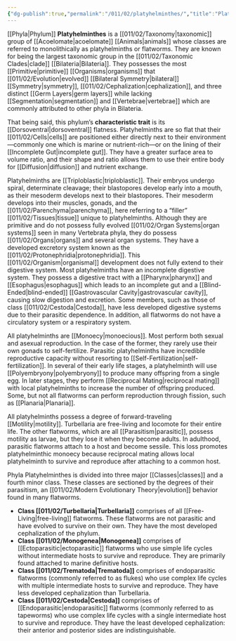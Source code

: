 ```yaml
---
{"dg-publish":true,"permalink":"/011/02/platyhelminthes/","title":"Platyhelminthes","tags":["BIOL422"],"noteIcon":"1","created":"2024-09-26T13:45:04.119-07:00","updated":"2024-10-03T23:13:24.402-07:00"}
---
```


[[Phyla\|Phylum]] **Platyhelminthes** is a [[011/02/Taxonomy\|taxonomic]] group of [[Acoelomate\|acoelomate]] [[Animals\|animals]] whose classes are referred to monolithically as platyhelminths or flatworms. They are known for being the largest taxonomic group in the [[011/02/Taxonomic Clades\|clade]] [[Bilateria\|Bilateria]]. They possesses the most [[Primitive\|primitive]] [[Organisms\|organisms]] that [[011/02/Evolution\|evolved]] [[Bilateral Symmetry\|bilateral]] [[Symmetry\|symmetry]], [[011/02/Cephalization\|cephalization]], and three distinct [[Germ Layers\|germ layers]] while lacking [[Segmentation\|segmentation]] and [[Vertebrae\|vertebrae]] which are commonly attributed to other phyla in Bilateria.

That being said, this phylum’s **characteristic trait** is its [[Dorsoventral\|dorsoventral]] flatness. Platyhelminths are so flat that their [[011/02/Cells\|cells]] are positioned either directly next to their environment—commonly one which is marine or nutrient-rich—or on the lining of their [[Incomplete Gut\|incomplete gut]]. They have a greater surface area to volume ratio, and their shape and ratio allows them to use their entire body for [[Diffusion\|diffusion]] and nutrient exchange.

Platyhelminths are [[Triploblastic\|triploblastic]]. Their embryos undergo spiral, determinate cleavage; their blastopores develop early into a mouth, as their mesoderm develops next to their blastopores. Their mesoderm develops into their muscles, gonads, and the [[011/02/Parenchyma\|parenchyma]], here referring to a “filler” [[011/02/Tissues\|tissue]] unique to platyhelminths. Although they are primitive and do not possess fully evolved [[011/02/Organ Systems\|organ systems]] seen in many Vertebrata phyla, they do possess [[011/02/Organs\|organs]] and several organ systems. They have a developed excretory system known as the [[011/02/Protonephridia\|protonephridia]]. This [[011/02/Organism\|organismal]] development does not fully extend to their digestive system. Most platyhelminths have an incomplete digestive system. They possess a digestive tract with a [[Pharynx\|pharynx]] and [[Esophagus\|esophagus]] which leads to an incomplete gut and a [[Blind-Ended\|blind-ended]] [[Gastrovascular Cavity\|gastrovascular cavity]], causing slow digestion and excretion. Some members, such as those of class [[011/02/Cestoda\|Cestoda]], have less developed digestive systems due to their parasitic dependence. In addition, all flatworms do not have a circulatory system or a respiratory system.

All platyhelminths are [[Monoecy\|monoecious]]. Most perform both sexual and asexual reproduction. In the case of the former, they rarely use their own gonads to self-fertilize. Parasitic platyhelminths have incredible reproductive capacity without resorting to [[Self-Fertilization\|self-fertilization]]. In several of their early life stages, a platyhelminth will use [[Polyembryony\|polyembryony]] to produce many offspring from a single egg. In later stages, they perform [[Reciprocal Mating\|reciprocal mating]] with local platyhelminths to increase the number of offspring produced. Some, but not all flatworms can perform reproduction through fission, such as [[Planaria\|Planaria]].

All platyhelminths possess a degree of forward-traveling [[Motility\|motility]]. Turbellaria are free-living and locomote for their entire life. The other flatworms, which are all [[Parasitism\|parasitic]], possess motility as larvae, but they lose it when they become adults. In adulthood, parasitic flatworms attach to a host and become sessile. This loss promotes platyhelminthic monoecy because reciprocal mating allows local platyhelminth to survive and reproduce after attaching to a common host.

Phyla Platyhelminthes is divided into three major [[Classes\|classes]] and a fourth minor class. These classes are sectioned by the degrees of their parasitism, an [[011/02/Modern Evolutionary Theory\|evolution]] behavior found in many flatworms.
- **Class [[011/02/Turbellaria\|Turbellaria]]** comprises of all [[Free-Living\|free-living]] flatworms. These flatworms are not parasitic and have evolved to survive on their own. They have the most developed cephalization of the phylum.
- **Class [[011/02/Monogenea\|Monogenea]]** comprises of [[Ectoparasitic\|ectoparasitic]] flatworms who use simple life cycles without intermediate hosts to survive and reproduce. They are primarily found attached to marine definitive hosts.
- **Class [[011/02/Trematoda\|Trematoda]]** comprises of endoparasitic flatworms (commonly referred to as flukes) who use complex life cycles with multiple intermediate hosts to survive and reproduce. They have less developed cephalization than Turbellaria.
- **Class [[011/02/Cestoda\|Cestoda]]** comprises of [[Endoparasitic\|endoparasitic]] flatworms (commonly referred to as tapeworms) who use complex life cycles with a single intermediate host to survive and reproduce. They have the least developed cephalization: their anterior and posterior sides are indistinguishable.